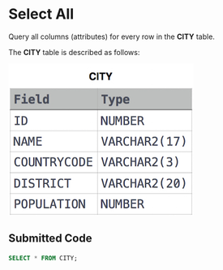 # Select All

Query all columns (attributes) for every row in the **CITY** table.

The **CITY** table is described as follows:

![](../src/1449729804-f21d187d0f-CITY.jpg)

## Submitted Code

```sql
SELECT * FROM CITY;
```
